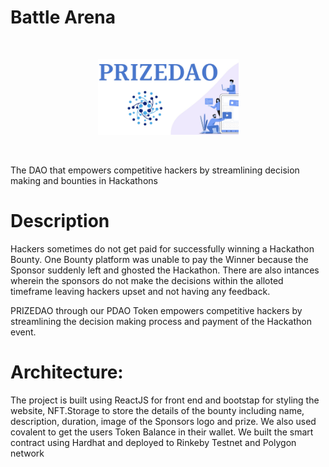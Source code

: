 # Battle Arena

<br/>
<p align="center">
<a href="" target="">
<img src="https://github.com/rishotics/prizedao/blob/main/8DEFCA8D-3ACF-4A92-A4E4-438015A2EB93.jpeg" width="225" alt="Battle Arena">
</a>
</p>
<br/>

The DAO that empowers competitive hackers by streamlining decision making and bounties in Hackathons


# Description

Hackers sometimes do not get paid for successfully winning a Hackathon Bounty. One Bounty platform was unable to pay the Winner because the Sponsor suddenly left and ghosted the Hackathon. There are also intances wherein the sponsors do not make the decisions within the alloted timeframe leaving hackers upset and not having any feedback.
                                                                                                                                                          
PRIZEDAO through our PDAO Token empowers competitive hackers by streamlining the decision making process and payment of the Hackathon event. 

# Architecture:

The project is built using ReactJS for front end and bootstap for styling the website, NFT.Storage to store the details of the bounty including name, description, duration, image of the Sponsors logo and prize. We also used covalent to get the users Token Balance in their wallet. We built the smart contract using Hardhat and deployed to Rinkeby Testnet and Polygon network 

